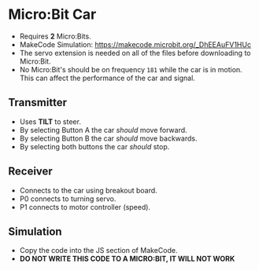 # Micro:Bit Car
- Requires **2** Micro:Bits.
- MakeCode Simulation: https://makecode.microbit.org/_DhEEAuFV1HUc
- The servo extension is needed on all of the files before downloading to Micro:Bit.
- No Micro:Bit's should be on frequency `181` while the car is in motion. This can affect the performance of the car and signal. 
## Transmitter
- Uses **TILT** to steer.
- By selecting Button A the car *should* move forward.
- By selecting Button B the car *should* move backwards.
- By selecting both buttons the car *should* stop.
## Receiver
- Connects to the car using breakout board.
- P0 connects to turning servo.
- P1 connects to motor controller (speed).
## Simulation
- Copy the code into the JS section of MakeCode.
- **DO NOT WRITE THIS CODE TO A MICRO:BIT, IT WILL NOT WORK**
